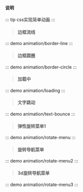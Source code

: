 #### 说明

::: tip
css实现简单动画
:::

> #### 边框流线
::: demo
animation/border-line
:::

> #### 边框圆圈
::: demo 
animation/border-circle
:::

> #### 加载中
::: demo 
animation/loading
:::

> #### 文字跳动 
::: demo 
animation/text-bounce
:::

> #### 弹性旋转菜单1
::: demo 
animation/rotate-menu
:::
> #### 旋转导航菜单
::: demo 
animation/rotate-menu2
:::
> #### 3d旋转导航菜单
::: demo 
animation/rotate-menu3
:::
